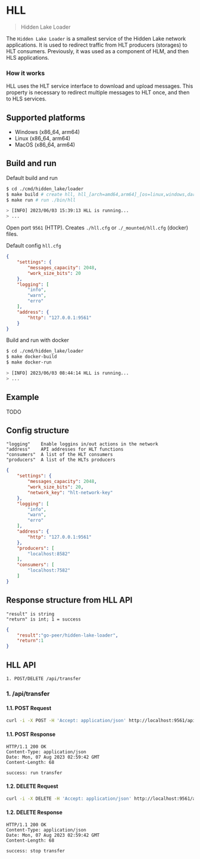 # HLL

> Hidden Lake Loader

The `Hidden Lake Loader` is a smallest service of the Hidden Lake network applications. It is used to redirect traffic from HLT producers (storages) to HLT consumers. Previously, it was used as a component of HLM, and then HLS applications.

### How it works

HLL uses the HLT service interface to download and upload messages. This property is necessary to redirect multiple messages to HLT once, and then to HLS services.

## Supported platforms

- Windows (x86_64, arm64)
- Linux (x86_64, arm64)
- MacOS (x86_64, arm64)

## Build and run

Default build and run

```bash 
$ cd ./cmd/hidden_lake/loader
$ make build # create hll, hll_[arch=amd64,arm64]_[os=linux,windows,darwin] and copy to ./bin
$ make run # run ./bin/hll

> [INFO] 2023/06/03 15:39:13 HLL is running...
> ...
```

Open port `9561` (HTTP).
Creates `./hll.cfg` or `./_mounted/hll.cfg` (docker) files.

Default config `hll.cfg`

```json
{
	"settings": {
		"messages_capacity": 2048,
        "work_size_bits": 20
	},
	"logging": [
		"info",
		"warn",
		"erro"
	],
	"address": {
		"http": "127.0.0.1:9561"
	}
}
```

Build and run with docker

```bash 
$ cd ./cmd/hidden_lake/loader
$ make docker-build 
$ make docker-run

> [INFO] 2023/06/03 08:44:14 HLL is running...
> ...
```

## Example 

TODO

## Config structure

```
"logging"    Enable loggins in/out actions in the network
"address"    API addresses for HLT functions
"consumers"  A list of the HLT consumers
"producers"  A list of the HLTs producers
```

```json
{
	"settings": {
        "messages_capacity": 2048,
        "work_size_bits": 20,
        "network_key": "hlt-network-key"
	},
	"logging": [
		"info",
		"warn",
		"erro"
	],
	"address": {
		"http": "127.0.0.1:9561"
	},
    "producers": [
		"localhost:8582"
	],
	"consumers": [
		"localhost:7582"
	]
}
```

## Response structure from HLL API

```
"result" is string
"return" is int; 1 = success
```

```json
{
	"result":"go-peer/hidden-lake-loader",
	"return":1
}
```

## HLL API

```
1. POST/DELETE /api/transfer
```

### 1. /api/transfer

#### 1.1. POST Request

```bash
curl -i -X POST -H 'Accept: application/json' http://localhost:9561/api/transfer
```

#### 1.1. POST Response

```
HTTP/1.1 200 OK
Content-Type: application/json
Date: Mon, 07 Aug 2023 02:59:42 GMT
Content-Length: 68

success: run transfer
```

#### 1.2. DELETE Request

```bash
curl -i -X DELETE -H 'Accept: application/json' http://localhost:9561/api/transfer
```

#### 1.2. DELETE Response

```
HTTP/1.1 200 OK
Content-Type: application/json
Date: Mon, 07 Aug 2023 02:59:42 GMT
Content-Length: 68

success: stop transfer
```
